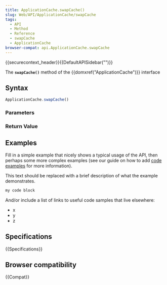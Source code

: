 ```yaml
---
title: ApplicationCache.swapCache()
slug: Web/API/ApplicationCache/swapCache
tags:
  - API
  - Method
  - Reference
  - swapCache
  - ApplicationCache
browser-compat: api.ApplicationCache.swapCache
---
```

{{securecontext_header}}{{DefaultAPISidebar("")}}

The **`swapCache()`** method of the {{domxref("ApplicationCache")}} interface 

## Syntax

```js
ApplicationCache.swapCache()
```

### Parameters



### Return Value



## Examples

Fill in a simple example that nicely shows a typical usage of the API, then perhaps some more complex examples (see our guide on how to add [code examples](/en-US/docs/MDN/Contribute/Structures/Code_examples) for more information).

This text should be replaced with a brief description of what the example demonstrates.

```js
my code block
```

And/or include a list of links to useful code samples that live elsewhere:

*   x
*   y
*   z

## Specifications

{{Specifications}}

## Browser compatibility

{{Compat}}

